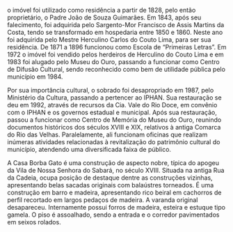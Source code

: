 o imóvel foi utilizado como residência a partir de 1828, pelo então proprietário, o Padre João de Souza Guimarães. Em 1843, após seu falecimento, foi adquirida pelo Sargento-Mor Francisco de Assis Martins da Costa, tendo se transformado em hospedaria entre 1850 e 1860. Neste ano foi adquirida pelo Mestre Herculino Carlos do Couto Lima, para ser sua residência. De 1871 a 1896 funcionou como Escola de “Primeiras Letras”. Em 1972 o imóvel foi vendido pelos herdeiros de Herculino do Couto Lima e em 1983 foi alugado pelo Museu do Ouro, passando a funcionar como Centro de Difusão Cultural, sendo reconhecido como bem de utilidade pública pelo município em 1984.

Por sua importância cultural, o sobrado foi desapropriado em 1987, pelo Ministério da Cultura, passando a pertencer ao IPHAN. Sua restauração se deu em 1992, através de recursos da Cia. Vale do Rio Doce, em convênio com o IPHAN e os governos estadual e municipal. Após sua restauração, passou a funcionar como Centro de Memória do Museu do Ouro, reunindo documentos históricos dos séculos XVIII e XIX, relativos à antiga Comarca do Rio das Velhas. Paralelamente, ali funcionam oficinas que realizam inúmeras atividades relacionadas à revitalização do patrimônio cultural do município, atendendo uma diversificada faixa de público.

A Casa Borba Gato é uma construção de aspecto nobre, típica do apogeu da Vila de Nossa Senhora do Sabará, no século XVIII. Situada na antiga Rua da Cadeia, ocupa posição de destaque dentre as construções vizinhas, apresentando belas sacadas originais com balaústres torneados. É uma construção em barro e madeira, apresentando rico beiral em cachorros de perfil recortado em largos pedaços de madeira. A varanda original desapareceu. Internamente possui forros de madeira, esteira e estuque tipo gamela. O piso é assoalhado, sendo a entrada e o corredor pavimentados em seixos rolados. 

